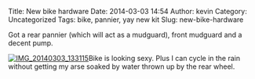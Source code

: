 Title: New bike hardware
Date: 2014-03-03 14:54
Author: kevin
Category: Uncategorized
Tags: bike, pannier, yay new kit
Slug: new-bike-hardware

Got a rear pannier (which will act as a mudguard), front mudguard and a
decent pump.

[![IMG\_20140303\_133115](/images/2014/03/IMG_20140303_133115-300x225.jpg)](/images/2014/03/IMG_20140303_133115.jpg)Bike
is looking sexy. Plus I can cycle in the rain without getting my arse
soaked by water thrown up by the rear wheel.
